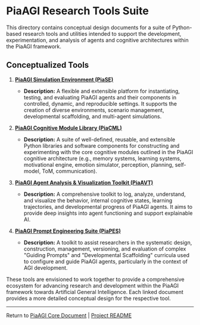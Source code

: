 <!-- PiaAGI AGI Research Framework Document -->
# PiaAGI Research Tools Suite

This directory contains conceptual design documents for a suite of Python-based research tools and utilities intended to support the development, experimentation, and analysis of agents and cognitive architectures within the PiaAGI framework.

## Conceptualized Tools

1.  **[PiaAGI Simulation Environment (PiaSE)](PiaAGI_Simulation_Environment.md)**
    *   **Description:** A flexible and extensible platform for instantiating, testing, and evaluating PiaAGI agents and their components in controlled, dynamic, and reproducible settings. It supports the creation of diverse environments, scenario management, developmental scaffolding, and multi-agent simulations.

2.  **[PiaAGI Cognitive Module Library (PiaCML)](PiaAGI_Cognitive_Module_Library.md)**
    *   **Description:** A suite of well-defined, reusable, and extensible Python libraries and software components for constructing and experimenting with the core cognitive modules outlined in the PiaAGI cognitive architecture (e.g., memory systems, learning systems, motivational engine, emotion simulator, perception, planning, self-model, ToM, communication).

3.  **[PiaAGI Agent Analysis & Visualization Toolkit (PiaAVT)](PiaAGI_Agent_Analysis_Visualization_Toolkit.md)**
    *   **Description:** A comprehensive toolkit to log, analyze, understand, and visualize the behavior, internal cognitive states, learning trajectories, and developmental progress of PiaAGI agents. It aims to provide deep insights into agent functioning and support explainable AI.

4.  **[PiaAGI Prompt Engineering Suite (PiaPES)](PiaAGI_Prompt_Engineering_Suite.md)**
    *   **Description:** A toolkit to assist researchers in the systematic design, construction, management, versioning, and evaluation of complex "Guiding Prompts" and "Developmental Scaffolding" curricula used to configure and guide PiaAGI agents, particularly in the context of AGI development.

These tools are envisioned to work together to provide a comprehensive ecosystem for advancing research and development within the PiaAGI framework towards Artificial General Intelligence. Each linked document provides a more detailed conceptual design for the respective tool.

---
Return to [PiaAGI Core Document](../PiaAGI.md) | [Project README](../README.md)
